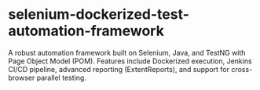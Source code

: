 # selenium-dockerized-test-automation-framework
A robust automation framework built on Selenium, Java, and TestNG with Page Object Model (POM). Features include Dockerized execution, Jenkins CI/CD pipeline, advanced reporting (ExtentReports), and support for cross-browser parallel testing.
